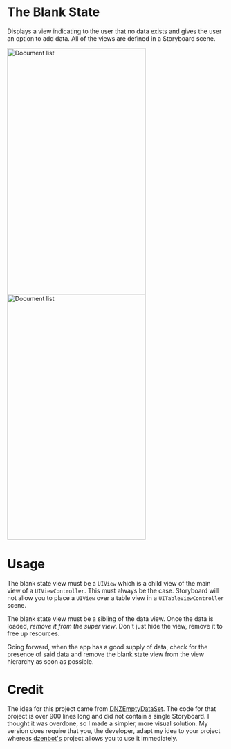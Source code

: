 # The Blank State
Displays a view indicating to the user that no data exists and gives the user an
option to add data. All of the views are defined in a Storyboard scene.

<img src="https://raw.githubusercontent.com/jkereako/blank-state/master/blank-view.png" alt="Document list" width="320" height="568" />

<img src="https://raw.githubusercontent.com/jkereako/blank-state/master/data-view.png" alt="Document list" width="320" height="568" />

# Usage
The blank state view must be a `UIView` which is a child view of the main view
of a `UIViewController`. This must always be the case. Storyboard will not allow
you to place a `UIView` over a table view in a `UITableViewController` scene.

The blank state view must be a sibling of the data view.  Once the data is
loaded, *remove it from the super view*. Don't just hide the view, remove it to
free up resources.

Going forward, when the app has a good supply of data, check for the presence of
said data and remove the blank state view from the view hierarchy as soon as
possible.

# Credit
The idea for this project came from [DNZEmptyDataSet][repo]. The code for that
project is over 900 lines long and did not contain a single Storyboard. I
thought it was overdone, so I made a simpler, more visual solution. My version
does require that you, the developer, adapt my idea to your project whereas
[dzenbot's][dzenbot] project allows you to use it immediately.

[dzenbot]: https://github.com/dzenbot
[repo]: https://github.com/dzenbot/DZNEmptyDataSet
